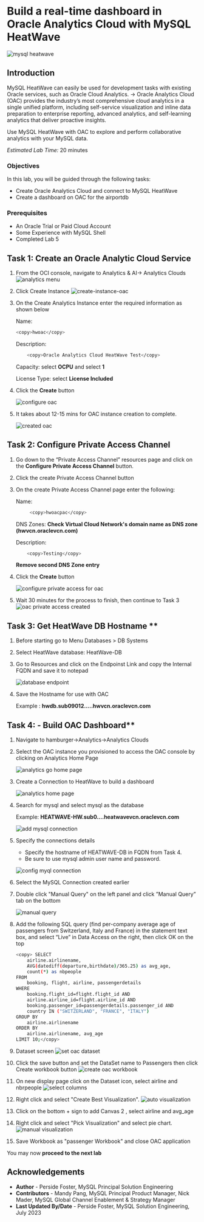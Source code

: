 # Build a real-time dashboard in Oracle Analytics Cloud with MySQL HeatWave

![mysql heatwave](./images/mysql-heatwave-logo.jpg "mysql heatwave")

## Introduction

MySQL HeatWave can easily be used for development tasks with existing Oracle services, such as Oracle Cloud Analytics. -> Oracle Analytics Cloud (OAC) provides the industry’s most comprehensive cloud analytics in a single unified platform, including self-service visualization and inline data preparation to enterprise reporting, advanced analytics, and self-learning analytics that deliver proactive insights.

Use MySQL HeatWave with OAC to explore and perform collaborative analytics with your MySQL data.

_Estimated Lab Time:_ 20 minutes

### Objectives

In this lab, you will be guided through the following tasks:

- Create Oracle Analytics Cloud and connect to MySQL HeatWave
- Create a dashboard on OAC for the airportdb

### Prerequisites

- An Oracle Trial or Paid Cloud Account
- Some Experience with MySQL Shell
- Completed Lab 5

## Task 1:  Create an Oracle Analytic Cloud Service

1. From the OCI console, navigate to Analytics & AI-> Analytics Clouds
 ![analytics menu](./images/analytics-menu.png " analytics menu")

2. Click Create Instance
 ![create-instance-oac](./images/create-instance-oac.png "create-instance-oac ")

3. On the Create Analytics Instance enter the required information as shown below

    Name:

    ```bash
    <copy>hwoac</copy> 
    ```

    Description:

    ```bash
        <copy>Oracle Analytics Cloud HeatWave Test</copy>
    ```

    Capacity: select **OCPU** and select **1**

    License Type: select **License Included**

4. Click the **Create** button

    ![configure oac](./images/config-oac.png "config-oac ")

5. It takes about 12-15 mins for OAC instance creation to complete.

    ![created oac](./images/created-oac.png " created-oac")

## Task 2: Configure Private Access Channel

1. Go down to the “Private Access Channel” resources page and click on the **Configure Private Access Channel**  button.

2. Click the create Private Access Channel button

3. On the create Private Access Channel page enter the following:

    Name:

    ```bash
         <copy>hwoacpac</copy>
    ```

    DNS Zones:
    **Check Virtual Cloud Network's domain name as DNS zone (hwvcn.oraclevcn.com)**

    Description:

    ```bash
        <copy>Testing</copy>
    ```

    **Remove second  DNS Zone entry**

4. Click the **Create** button

    ![configure private access for oac](./images/config-pac-oac.png " config-pac-oac")

5. Wait 30 minutes for the process to finish, then continue to Task 3
    ![oac private access created  ](./images/created-pac-oac.png " created-pac-oac")

## Task 3: Get HeatWave DB Hostname **

1. Before starting go to Menu Databases > DB Systems

2. Select HeatWave database: HeatWave-DB

3. Go to Resources and click on the Endpoinst Link and  copy the Internal FQDN and save it to notepad

    ![database endpoint](./images/hw-db-endpoint.png "hw-db-endpoint ")

4. Save the Hostname for use with OAC

    Example : **hwdb.sub09012.....hwvcn.oraclevcn.com**

## Task 4: - Build OAC Dashboard**

1. Navigate to hamburger->Analytics->Analytics Clouds

2. Select the OAC instance you provisioned to access the OAC console by clicking on Analytics Home Page

    ![analytics go home page](./images/analytics-go-home-page.png "analytics-go-home-page ")

3. Create a Connection to HeatWave to build a dashboard

    ![analytics home page](./images/analytics-home-page.png " analytics-home-page")

4. Search for mysql and select mysql as the database

    Example: **HEATWAVE-HW.sub0….heatwavevcn.oraclevcn.com**

    ![add mysql connection](./images/add-connection-mysql.png "add-connection-mysql ")

5. Specify the connections details

    - Specify the hostname of HEATWAVE-DB in FQDN from Task 4.
    - Be sure to use mysql admin user name and password.

    ![config myql connection](./images/config-add-connection-mysql.png "config-add-connection-mysql ")

6. Select the MySQL Connection created earlier

7. Double click "Manual Query" on the left panel and click ”Manual Query” tab on the bottom

    ![manual query](./images/manual-query-select.png "manual-query-select ")

8. Add the following SQL query (find per-company average age of passengers from Switzerland, Italy and France) in the statement text box, and select “Live” in Data Access on the right, then click OK on the top

    ```bash  
    <copy> SELECT
        airline.airlinename,
        AVG(datediff(departure,birthdate)/365.25) as avg_age,
        count(*) as nbpeople
    FROM
        booking, flight, airline, passengerdetails
    WHERE
        booking.flight_id=flight.flight_id AND
        airline.airline_id=flight.airline_id AND
        booking.passenger_id=passengerdetails.passenger_id AND
        country IN ("SWITZERLAND", "FRANCE", "ITALY")
    GROUP BY
        airline.airlinename
    ORDER BY
        airline.airlinename, avg_age
    LIMIT 10;</copy>
    ```

9. Dataset screen
    ![set oac dataset](./images/new-data-set-oac.png "new-data-set-oac ")

10. Click the  save button and set the DataSet name to Passengers then click Create workbook button
    ![create oac workbook](./images/create-workbook-oac.png "create-workbook-oac")

11. On new display page  click on the Dataset icon, select airline and nbrpeople
    ![select columns](./images/passenger-column.png "passenger-column")
12. Right click and select "Create Best Visualization".
    ![auto visualization](./images/best-visualization-oac.png "best-visualization-oac")

13. Click on the bottom + sign to add Canvas 2 , select airline and avg_age
14. Right click and select "Pick Visualization" and select pie chart.
    ![manual visualization](./images/pick-visualization-oac.png "pick-visualization-oac ")

15. Save Workbook as "passenger Workbook" and close OAC application


You may now **proceed to the next lab**

## Acknowledgements

- **Author** - Perside Foster, MySQL Principal Solution Engineering
- **Contributors** - Mandy Pang, MySQL Principal Product Manager,  Nick Mader, MySQL Global Channel Enablement & Strategy Manager
- **Last Updated By/Date** - Perside Foster, MySQL Solution Engineering, July 2023